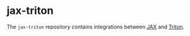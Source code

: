 # jax-triton

The `jax-triton` repository contains integrations between [JAX](https://github.com/google/jax) and [Triton](https://github.com/openai/triton).
